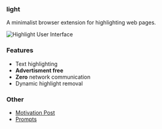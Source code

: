 ### light

A minimalist browser extension for highlighting web pages.

![Highlight User Interface](https://gift2htif5exwt2d.public.blob.vercel-storage.com/misc/highlight-ui "a title")

### Features

- Text highlighting
- **Advertisment free**
- **Zero** network communication
- Dynamic highlight removal

### Other

- [Motivation Post](https://gwuah.com/fragments/light)
- [Prompts](./agent.md)
